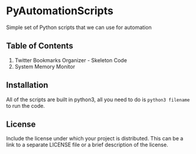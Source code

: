 # PyAutomationScripts
Simple set of Python scripts that we can use for automation

## Table of Contents
1. Twitter Bookmarks Organizer - Skeleton Code
2. System Memory Monitor

## Installation

All of the scripts are built in python3, all you need to do is `python3 filename` to run the code.

## License
Include the license under which your project is distributed. This can be a link to a separate LICENSE file or a brief description of the license.
